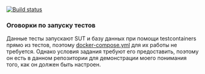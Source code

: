 [![Build status](https://ci.appveyor.com/api/projects/status/wywtrw4mvk7618pf?svg=true)](https://ci.appveyor.com/project/k-emiko/aqa3-2-ex2)


### Оговорки по запуску тестов
Данные тесты запускают SUT и базу данных при помощи testcontainers прямо из тестов, поэтому [docker-compose.yml](https://github.com/k-emiko/aqa3-2-ex1/blob/master/artifacts/docker-compose.yml) для их работы не требуется.
Однако условия задания требуют его предоставить, поэтому он есть в данном репозитории для демонстрации моего понимания того, как он должен быть настроен.